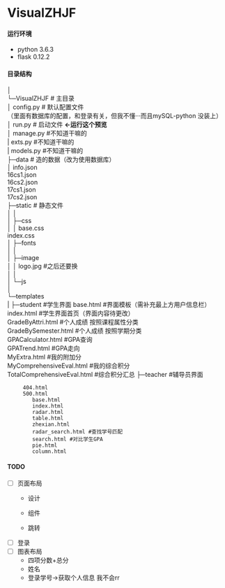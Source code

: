 # VisualZHJF

#### 运行环境
- python 3.6.3
- flask 0.12.2

#### 目录结构
│    
└─VisualZHJF    # 主目录  
    │  config.py    # 默认配置文件  
    （里面有数据库的配置，和登录有关，但我不懂···而且mySQL-python 没装上）  
    │  run.py        # 启动文件 **<-运行这个预览**  
    │  manage.py     #不知道干嘛的  
    |  exts.py       #不知道干嘛的  
    |  models.py     #不知道干嘛的     
    ├─data        # 造的数据（改为使用数据库）  
    │  info.json  
       16cs1.json  
       16cs2.json  
       17cs1.json  
       17cs2.json  
    ├─static        # 静态文件  
    │  │    
    │  ├─css  
    │  │      base.css  
              index.css  
    │  ├─fonts  
    │  │        
    │  ├─image  
    │  │      logo.jpg #之后还要换  
    │  │        
    │  └─js  
    │            
    └─templates  
       |
       ├─student #学生界面
              base.html #界面模板（需补充最上方用户信息栏）  
              index.html #学生界面首页（界面内容待更改）  
              GradeByAttri.html #个人成绩 按照课程属性分类  
              GradeBySemester.html #个人成绩 按照学期分类  
              GPACalculator.html #GPA查询  
              GPATrend.html #GPA走向  
              MyExtra.html #我的附加分  
              MyComprehensiveEval.html #我的综合积分  
              TotalComprehensiveEval.html #综合积分汇总
       ├─teacher #辅导员界面

         404.html  
         500.html
            base.html  
            index.html   
            radar.html  
            table.html  
            zhexian.html  
            radar_search.html #查找学号匹配  
            search.html #对比学生GPA
            pie.html  
            column.html  

#### TODO 

- [ ] 页面布局  
  - 设计

  - 组件

  - 跳转
- [ ] 登录 
- [ ] 图表布局
  - 四项分数+总分
  - 姓名
  - 登录学号->获取个人信息 我不会rr 

